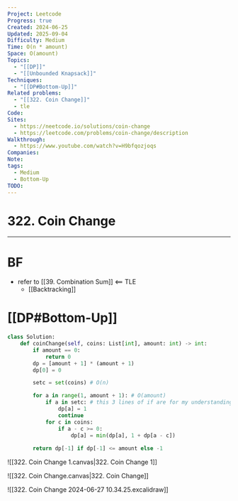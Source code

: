 ```yaml
---
Project: Leetcode
Progress: true
Created: 2024-06-25
Updated: 2025-09-04
Difficulty: Medium
Time: O(n * amount)
Space: O(amount)
Topics:
  - "[[DP]]"
  - "[[Unbounded Knapsack]]"
Techniques:
  - "[[DP#Bottom-Up]]"
Related problems:
  - "[[322. Coin Change]]"
  - tle
Code:
Sites:
  - https://neetcode.io/solutions/coin-change
  - https://leetcode.com/problems/coin-change/description
Walkthrough:
  - https://www.youtube.com/watch?v=H9bfqozjoqs
Companies:
Note:
tags:
  - Medium
  - Bottom-Up
TODO:
---
```

# 322. Coin Change
---
# BF
- refer to [[39. Combination Sum]] <== TLE
	- [[Backtracking]]


# [[DP#Bottom-Up]]
```python hl:11-13
class Solution:
    def coinChange(self, coins: List[int], amount: int) -> int:
        if amount == 0:
            return 0
        dp = [amount + 1] * (amount + 1)
        dp[0] = 0

        setc = set(coins) # O(n)

        for a in range(1, amount + 1): # O(amount)
            if a in setc: # this 3 lines of if are for my understanding (relate to excalidraw, actually no need)
                dp[a] = 1
                continue
			for c in coins:
				if a - c >= 0:
					dp[a] = min(dp[a], 1 + dp[a - c])
	
        return dp[-1] if dp[-1] <= amount else -1
```

![[322. Coin Change 1.canvas|322. Coin Change 1]]


![[322. Coin Change.canvas|322. Coin Change]]

![[322. Coin Change 2024-06-27 10.34.25.excalidraw]]